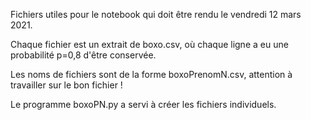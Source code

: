 Fichiers utiles pour le notebook qui doit être rendu le vendredi 12 mars 2021.

Chaque fichier est un extrait de boxo.csv, où chaque ligne a eu une probabilité p=0,8 d'être conservée.

Les noms de fichiers sont de la forme boxoPrenomN.csv, attention à travailler sur le bon fichier !

Le programme boxoPN.py a servi à créer les fichiers individuels.

